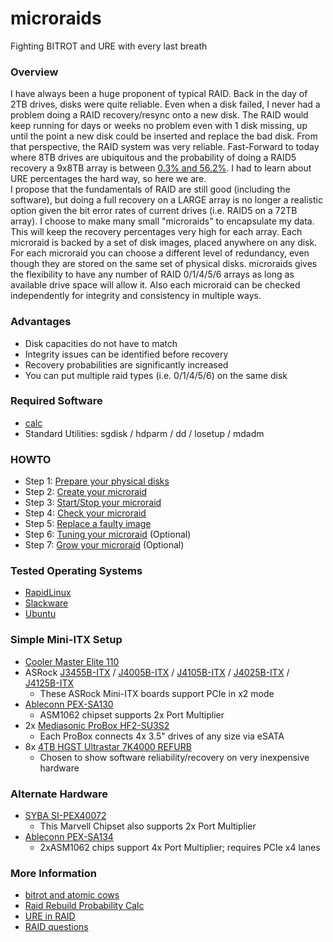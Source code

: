 # microraids
Fighting BITROT and URE with every last breath

### Overview
I have always been a huge proponent of typical RAID. 
Back in the day of 2TB drives, disks were quite reliable. 
Even when a disk failed, I never had a problem doing a RAID recovery/resync onto a new disk. 
The RAID would keep running for days or weeks no problem even with 1 disk missing, 
up until the point a new disk could be inserted and replace the bad disk. 
From that perspective, the RAID system was very reliable. 
Fast-Forward to today where 8TB drives are ubiquitous and the probability 
of doing a RAID5 recovery a 9x8TB array is between [0.3% and 56.2%](http://www.raid-failure.com/raid5-failure.aspx). 
I had to learn about URE percentages the hard way, so here we are. \
I propose that the fundamentals of RAID are still good (including the software), 
but doing a full recovery on a LARGE array is no longer a realistic option 
given the bit error rates of current drives (i.e. RAID5 on a 72TB array). 
I choose to make many small "microraids" to encapsulate my data. 
This will keep the recovery percentages very high for each array. 
Each microraid is backed by a set of disk images, placed anywhere on any disk. 
For each microraid you can choose a different level of redundancy, 
even though they are stored on the same set of physical disks. 
microraids gives the flexibility to have any number of RAID 0/1/4/5/6 arrays as long as available drive space will allow it. 
Also each microraid can be checked independently for integrity and consistency in multiple ways. 

### Advantages
* Disk capacities do not have to match
* Integrity issues can be identified before recovery
* Recovery probabilities are significantly increased
* You can put multiple raid types (i.e. 0/1/4/5/6) on the same disk

### Required Software
* [calc](https://sourceforge.net/projects/calc/)
* Standard Utilities: sgdisk / hdparm / dd / losetup / mdadm

### HOWTO
* Step 1: [Prepare your physical disks](https://github.com/Fullaxx/microraids/blob/master/PREPARE.md)
* Step 2: [Create your microraid](https://github.com/Fullaxx/microraids/blob/master/CREATE.md)
* Step 3: [Start/Stop your microraid](https://github.com/Fullaxx/microraids/blob/master/STOP_START.md)
* Step 4: [Check your microraid](https://github.com/Fullaxx/microraids/blob/master/CHECK.md)
* Step 5: [Replace a faulty image](https://github.com/Fullaxx/microraids/blob/master/REPLACE.md)
* Step 6: [Tuning your microraid](https://github.com/Fullaxx/microraids/blob/master/TUNING.md) (Optional)
* Step 7: [Grow your microraid](https://github.com/Fullaxx/microraids/blob/master/GROW.md) (Optional)

### Tested Operating Systems
* [RapidLinux](https://github.com/Fullaxx/RapidLinux)
* [Slackware](http://www.slackware.com/)
* [Ubuntu](https://ubuntu.com/)

### Simple Mini-ITX Setup
* [Cooler Master Elite 110](https://www.coolermaster.com/catalog/cases/mini-itx/elite110/)
* ASRock [J3455B-ITX](https://www.asrock.com/MB/Intel/J3455B-ITX/) / [J4005B-ITX](https://www.asrock.com/mb/Intel/J4005B-ITX/) / [J4105B-ITX](https://www.asrock.com/mb/Intel/J4105B-ITX/) / [J4025B-ITX](https://www.asrock.com/mb/Intel/J4025B-ITX/) / [J4125B-ITX](https://www.asrock.com/mb/Intel/J4125B-ITX/)
  - These ASRock Mini-ITX boards support PCIe in x2 mode
* [Ableconn PEX-SA130](http://ableconn.com/products_2.php?gid=120)
  - ASM1062 chipset supports 2x Port Multiplier
* 2x [Mediasonic ProBox HF2-SU3S2](https://www.amazon.com/dp/B003X26VV4)
  - Each ProBox connects 4x 3.5" drives of any size via eSATA
* 8x [4TB HGST Ultrastar 7K4000 REFURB](https://www.amazon.com/dp/B0856WZT3B/)
  - Chosen to show software reliability/recovery on very inexpensive hardware

### Alternate Hardware
* [SYBA SI-PEX40072](https://www.sybausa.com/index.php?route=product/product&product_id=155)
  - This Marvell Chipset also supports 2x Port Multiplier
* [Ableconn PEX-SA134](http://ableconn.com/products_2.php?gid=124)
  - 2xASM1062 chips support 4x Port Multiplier; requires PCIe x4 lanes

### More Information
* [bitrot and atomic cows](https://arstechnica.com/information-technology/2014/01/bitrot-and-atomic-cows-inside-next-gen-filesystems/)
* [Raid Rebuild Probability Calc](http://www.raid-failure.com/raid5-failure.aspx)
* [URE in RAID](http://www.raidtips.com/raid5-ure.aspx)
* [RAID questions](https://superuser.com/questions/1288587/btrfs-raid5-or-raid6-for-data-storage)
